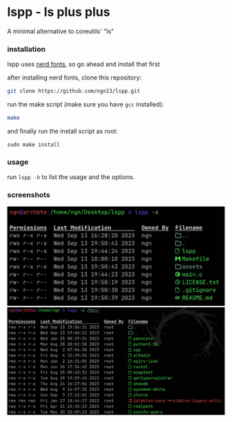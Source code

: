 # lspp - ls plus plus
A minimal alternative to coreutils' "ls" 

### installation
lspp uses [nerd fonts](), so go ahead and install that first

after installing nerd fonts, clone this repository:
```bash
git clone https://github.com/ngn13/lspp.git
```
run the make script (make sure you have `gcc` installed):
```bash
make
```
and finally run the install script as root:
```
sudo make install
```

### usage
run `lspp -h` to list the usage and the options. 

### screenshots
![](assets/showcase1.png)
![](assets/showcase2.png)
